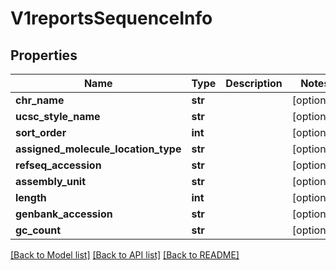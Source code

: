 # V1reportsSequenceInfo


## Properties
Name | Type | Description | Notes
------------ | ------------- | ------------- | -------------
**chr_name** | **str** |  | [optional] 
**ucsc_style_name** | **str** |  | [optional] 
**sort_order** | **int** |  | [optional] 
**assigned_molecule_location_type** | **str** |  | [optional] 
**refseq_accession** | **str** |  | [optional] 
**assembly_unit** | **str** |  | [optional] 
**length** | **int** |  | [optional] 
**genbank_accession** | **str** |  | [optional] 
**gc_count** | **str** |  | [optional] 

[[Back to Model list]](../README.md#documentation-for-models) [[Back to API list]](../README.md#documentation-for-api-endpoints) [[Back to README]](../README.md)


